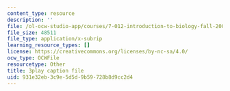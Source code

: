 ```yaml
---
content_type: resource
description: ''
file: /ol-ocw-studio-app/courses/7-012-introduction-to-biology-fall-2004/931e32eb3c9e5d5d9b59728b8d9cc2d4_m4Gvu90Ydw.vtt
file_size: 48511
file_type: application/x-subrip
learning_resource_types: []
license: https://creativecommons.org/licenses/by-nc-sa/4.0/
ocw_type: OCWFile
resourcetype: Other
title: 3play caption file
uid: 931e32eb-3c9e-5d5d-9b59-728b8d9cc2d4
---
```

